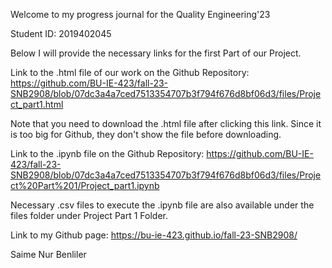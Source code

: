 Welcome to my progress journal for the Quality Engineering'23

Student ID: 2019402045

Below I will provide the necessary links for the first Part of our Project.

Link to the .html file of our work on the Github Repository: https://github.com/BU-IE-423/fall-23-SNB2908/blob/07dc3a4a7ced7513354707b3f794f676d8bf06d3/files/Project_part1.html

Note that you need to download the .html file after clicking this link. Since it is too big for Github, they don't show the file before downloading.

Link to the .ipynb file on the Github Repository: https://github.com/BU-IE-423/fall-23-SNB2908/blob/07dc3a4a7ced7513354707b3f794f676d8bf06d3/files/Project%20Part%201/Project_part1.ipynb

Necessary .csv files to execute the .ipynb file are also available under the files folder under Project Part 1 Folder.



Link to my Github page: https://bu-ie-423.github.io/fall-23-SNB2908/

Saime Nur Benliler